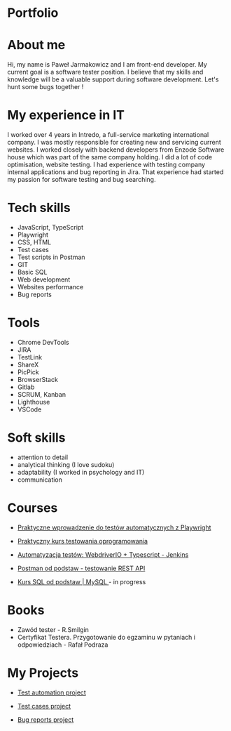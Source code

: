 # Portfolio

# About me

Hi, my name is Paweł Jarmakowicz and I am front-end developer. My current goal is a software tester position. I believe that my skills and knowledge will be a valuable support during software development. Let's hunt some bugs together !

# My experience in IT

I worked over 4 years in Intredo, a full-service marketing international company. I was mostly responsible for creating new and servicing current websites. I worked closely with backend developers from Enzode Software house which was part of the same company holding. I did a lot of code optimisation, website testing. I had experience with testing company internal applications and bug reporting in Jira. That experience had started my passion for software testing and bug searching.


# Tech skills

- JavaScript, TypeScript
- Playwright
- CSS, HTML
- Test cases
- Test scripts in Postman
- GIT
- Basic SQL
- Web development
- Websites performance
- Bug reports

# Tools

- Chrome DevTools
- JIRA
- TestLink
- ShareX
- PicPick
- BrowserStack
- Gitlab
- SCRUM, Kanban
- Lighthouse
- VSCode

# Soft skills

- attention to detail 
- analytical thinking (I love sudoku)
- adaptability (I worked in psychology and IT)
- communication

# Courses

- [Praktyczne wprowadzenie do testów automatycznych z Playwright](https://jaktestowac.pl/)

- [Praktyczny kurs testowania oprogramowania](https://www.udemy.com/course/praktyczny-kurs-testowania-oprogramowania/)

- [Automatyzacja testów: WebdriverIO + Typescript - Jenkins](https://www.udemy.com/course/testowanie-automatyczne-webdriverio/)

- [Postman od podstaw - testowanie REST API](https://www.udemy.com/course/postman-od-podstaw-testowanie-rest-api/)

- [Kurs SQL od podstaw | MySQL ](https://www.udemy.com/course/kurs-sql-od-podstaw/) - in progress

# Books

- Zawód tester - R.Smilgin
- Certyfikat Testera. Przygotowanie do egzaminu w pytaniach i odpowiedziach - Rafał Podraza

# My Projects

- [Test automation project](https://github.com/feandev/UI-test-automation-project)

- [Test cases project](https://github.com/feandev/Test-cases-project)

- [Bug reports project](https://github.com/feandev/Bug-reports-Jira)
